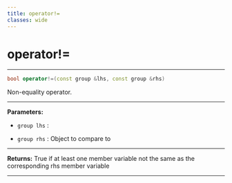 ```yaml
---
title: operator!=
classes: wide
---
```

# operator!=

---

```cpp
bool operator!=(const group &lhs, const group &rhs)
```


Non-equality operator. 


---
**Parameters:**

 - `group lhs`
: 

 - `group rhs`
: Object to compare to 


---
**Returns:** True if at least one member variable not the same as the corresponding rhs member variable 

---
